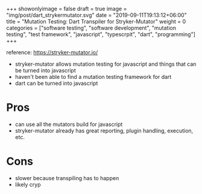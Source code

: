 +++
showonlyimage = false
draft = true
image = "img/post/dart_strykermutator.svg"
date = "2019-09-11T19:13:12+06:00"
title = "Mutation Testing: Dart Transpiler for Stryker-Mutator"
weight = 0
categories = ["software testing", "software development", "mutation testing", "test framework", "javascript", "typescrpit", "dart", "programming"]
+++

reference: https://stryker-mutator.io/

- stryker-mutator allows mutation testing for javascript and things that can be turned into javascript
- haven't been able to find a mutation testing framework for dart
- dart can be turned into javascript

# Pros
- can use all the mutators build for javascript
- stryker-mutator already has great reporting, plugin handling, execution, etc.

# Cons
- slower because transpiling has to happen
- likely cryp
